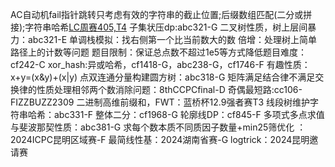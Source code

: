 AC自动机fail指针跳转只考虑有效的字符串的截止位置;后缀数组匹配(二分或拼接);字符串哈希[LC周赛405,T4](https://leetcode.cn/problems/construct-string-with-minimum-cost/description/)
子集状压dp:abc321-G
二叉树性质，树上层间暴力：abc321-E
单调栈模拟：找右侧第一个比当前数大的数
倍增：处理树上简单路径上的计数等问题
题目限制：保证总点数不超过1e5等方式降低题目难度：cf242-C
xor_hash:异或哈希，cf1418-G，abc238-G，cf1746-F
有趣性质：x+y=(x&y)+(x|y)
点双连通分量构建圆方树：abc318-G
矩阵满足结合律不满足交换律的性质处理相邻两个数消除问题：8thCCPCfinal-D
奇偶最短路:cc106-FIZZBUZZ2309
二进制高维前缀和，FWT：蓝桥杯12.9强者赛T3
线段树维护字符串哈希：abc331-F
整体二分：cf1968-G
轮廓线DP：cf845-F
多项式多点求值与斐波那契性质：abc381-G
求每个数本质不同质因子数量+min25筛优化 ：2024ICPC昆明区域赛-F
最简线性基：2024湖南省赛-G
logtrick：2024昆明邀请赛